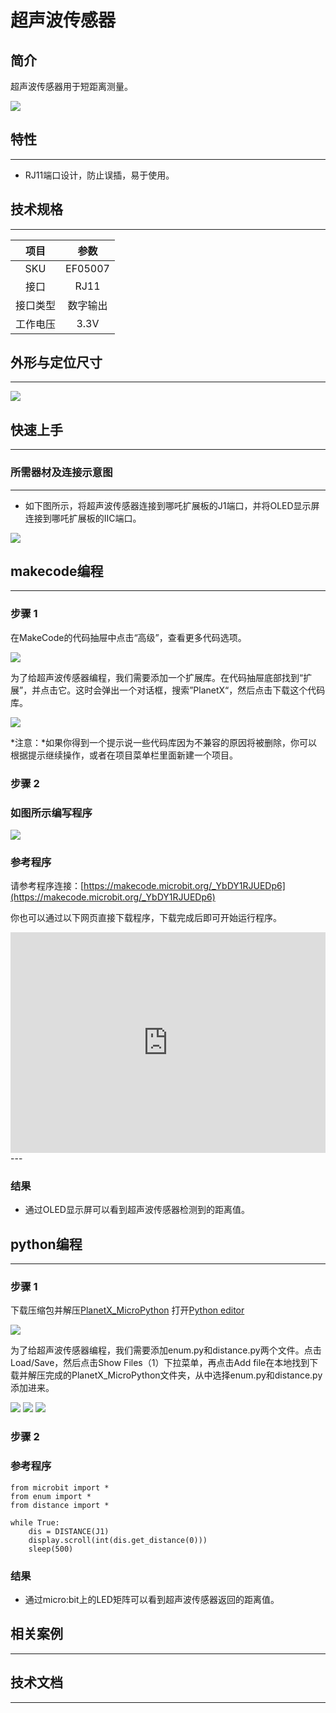 # 超声波传感器

## 简介
超声波传感器用于短距离测量。

![](./images/05007_01.png)

## 特性
---
- RJ11端口设计，防止误插，易于使用。
## 技术规格
---

项目 | 参数 
:-: | :-: 
SKU|EF05007
接口|RJ11
接口类型|数字输出
工作电压|3.3V






## 外形与定位尺寸
---


![](./images/05007_02.png)


## 快速上手
---

### 所需器材及连接示意图
---

- 如下图所示，将超声波传感器连接到哪吒扩展板的J1端口，并将OLED显示屏连接到哪吒扩展板的IIC端口。


![](./images/05007_03.png)

## makecode编程
---

### 步骤 1
在MakeCode的代码抽屉中点击“高级”，查看更多代码选项。

![](./images/05001_04.png)

为了给超声波传感器编程，我们需要添加一个扩展库。在代码抽屉底部找到“扩展”，并点击它。这时会弹出一个对话框，搜索”PlanetX“，然后点击下载这个代码库。

![](./images/05001_05.png)

*注意：*如果你得到一个提示说一些代码库因为不兼容的原因将被删除，你可以根据提示继续操作，或者在项目菜单栏里面新建一个项目。
### 步骤 2
### 如图所示编写程序

![](./images/05007_06.png)


### 参考程序
请参考程序连接：[https://makecode.microbit.org/_YbDY1RJUEDp6](https://makecode.microbit.org/_YbDY1RJUEDp6)

你也可以通过以下网页直接下载程序，下载完成后即可开始运行程序。

<div style="position:relative;height:0;padding-bottom:70%;overflow:hidden;"><iframe style="position:absolute;top:0;left:0;width:100%;height:100%;" src="https://makecode.microbit.org/#pub:_YbDY1RJUEDp6" frameborder="0" sandbox="allow-popups allow-forms allow-scripts allow-same-origin"></iframe></div>  
---

### 结果
- 通过OLED显示屏可以看到超声波传感器检测到的距离值。

## python编程
---


### 步骤 1
下载压缩包并解压[PlanetX_MicroPython](https://github.com/lionyhw/PlanetX_MicroPython/archive/master.zip)
打开[Python editor](https://python.microbit.org/v/2.0)

![](./images/05001_07.png)

为了给超声波传感器编程，我们需要添加enum.py和distance.py两个文件。点击Load/Save，然后点击Show Files（1）下拉菜单，再点击Add file在本地找到下载并解压完成的PlanetX_MicroPython文件夹，从中选择enum.py和distance.py添加进来。

![](./images/05001_08.png)
![](./images/05001_09.png)
![](./images/05007_10.png)

### 步骤 2
### 参考程序
```
from microbit import *
from enum import *
from distance import *

while True:
    dis = DISTANCE(J1)
    display.scroll(int(dis.get_distance(0)))
    sleep(500)
```


### 结果
- 通过micro:bit上的LED矩阵可以看到超声波传感器返回的距离值。
## 相关案例
---

## 技术文档
---
